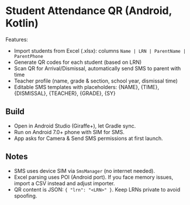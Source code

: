 # Student Attendance QR (Android, Kotlin)

Features:
- Import students from Excel (.xlsx): columns `Name | LRN | ParentName | ParentPhone`
- Generate QR codes for each student (based on LRN)
- Scan QR for Arrival/Dismissal, automatically send SMS to parent with time
- Teacher profile (name, grade & section, school year, dismissal time)
- Editable SMS templates with placeholders: {NAME}, {TIME}, {DISMISSAL}, {TEACHER}, {GRADE}, {SY}

## Build
- Open in Android Studio (Giraffe+), let Gradle sync.
- Run on Android 7.0+ phone with SIM for SMS.
- App asks for Camera & Send SMS permissions at first launch.

## Notes
- SMS uses device SIM via `SmsManager` (no internet needed).
- Excel parsing uses POI (Android port). If you face memory issues, import a CSV instead and adjust importer.
- QR content is JSON: `{ "lrn": "<LRN>" }`. Keep LRNs private to avoid spoofing.

